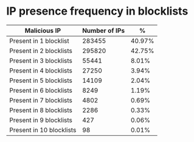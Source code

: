 # IP presence frequency in blocklists
| Malicious IP | Number of IPs | % |
|----|----|----|
| Present in 1 blocklist | 283455 | 40.97% |
| Present in 2 blocklists | 295820 | 42.75% |
| Present in 3 blocklists | 55441 | 8.01% |
| Present in 4 blocklists | 27250 | 3.94% |
| Present in 5 blocklists | 14109 | 2.04% |
| Present in 6 blocklists | 8249 | 1.19% |
| Present in 7 blocklists | 4802 | 0.69% |
| Present in 8 blocklists | 2286 | 0.33% |
| Present in 9 blocklists | 427 | 0.06% |
| Present in 10 blocklists | 98 | 0.01% |
